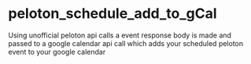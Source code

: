 # peloton_schedule_add_to_gCal
Using unofficial peloton api calls a event response body is made and passed to a google calendar api call which adds your scheduled peloton event to your google calendar
